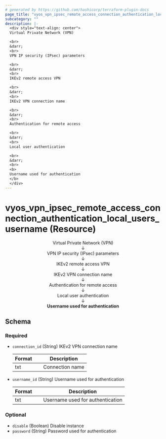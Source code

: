 ```yaml
---
# generated by https://github.com/hashicorp/terraform-plugin-docs
page_title: "vyos_vpn_ipsec_remote_access_connection_authentication_local_users_username Resource - vyos"
subcategory: ""
description: |-
  <div style="text-align: center">
  Virtual Private Network (VPN)

  <br>
  &darr;
  <br>
  VPN IP security (IPsec) parameters

  <br>
  &darr;
  <br>
  IKEv2 remote access VPN

  <br>
  &darr;
  <br>
  IKEv2 VPN connection name

  <br>
  &darr;
  <br>
  Authentication for remote access

  <br>
  &darr;
  <br>
  Local user authentication

  <br>
  &darr;
  <br>
  <b>
  Username used for authentication
  </b>
  </div>
---
```


# vyos_vpn_ipsec_remote_access_connection_authentication_local_users_username (Resource)

<div style="text-align: center">
Virtual Private Network (VPN)

<br>
&darr;
<br>
VPN IP security (IPsec) parameters

<br>
&darr;
<br>
IKEv2 remote access VPN

<br>
&darr;
<br>
IKEv2 VPN connection name

<br>
&darr;
<br>
Authentication for remote access

<br>
&darr;
<br>
Local user authentication

<br>
&darr;
<br>
<b>
Username used for authentication
</b>
</div>



<!-- schema generated by tfplugindocs -->
## Schema

### Required

- `connection_id` (String) IKEv2 VPN connection name

    |  Format &emsp; | Description  |
    |----------|---------------|
    |  txt  &emsp; |  Connection name  |
- `username_id` (String) Username used for authentication

    |  Format &emsp; | Description  |
    |----------|---------------|
    |  txt  &emsp; |  Username used for authentication  |

### Optional

- `disable` (Boolean) Disable instance
- `password` (String) Password used for authentication

